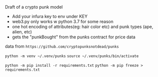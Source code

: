 
Draft of a crypto punk model
* Add your infura key to env under KEY
* web3.py only works w python 3.7 for some reason
* one hot encoding of attributes(eg: hair color etc) and punk types (ape, alien, etc)
* gets the "punkBought" from the punks contract for price data


data from `https://github.com/cryptopunksnotdead/punks`

`python -m venv ~/.venv/punks`
`source ~/.venv/punks/bin/activate`

`python -m pip install -r requirements.txt`
`python -m pip freeze > requirements.txt`
